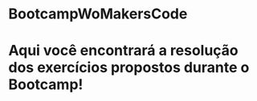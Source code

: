 # BootcampWoMakersCode

# Aqui você encontrará a resolução dos exercícios propostos durante o Bootcamp! 